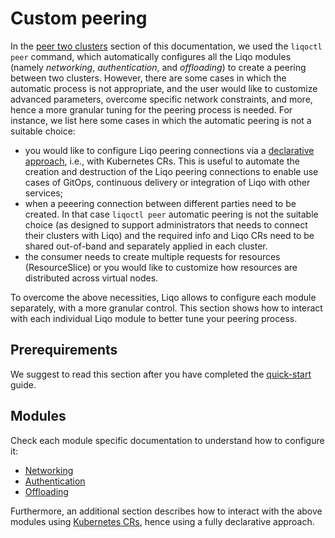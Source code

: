 # Custom peering

In the [peer two clusters](../usage/peer.md) section of this documentation, we used the `liqoctl peer` command, which automatically configures all the Liqo modules (namely _networking_, _authentication_, and _offloading_) to create a peering between two clusters.
However, there are some cases in which the automatic process is not appropriate, and the user would like to customize advanced parameters, overcome specific network constraints, and more, hence a more granular tuning for the peering process is needed.
For instance, we list here some cases in which the automatic peering is not a suitable choice:

- you would like to configure Liqo peering connections via a [declarative approach](./peering/peering-via-cr.md), i.e., with Kubernetes CRs.
  This is useful to automate the creation and destruction of the Liqo peering connections to enable use cases of GitOps, continuous delivery or integration of Liqo with other services;
- when a peeering connection between different parties need to be created. In that case `liqoctl peer` automatic peering is not the suitable choice (as designed to support administrators that needs to connect their clusters with Liqo) and the required info and Liqo CRs need to be shared out-of-band and separately applied in each cluster.
- the consumer needs to create multiple requests for resources (ResourceSlice) or you would like to customize how resources are distributed across virtual nodes.

To overcome the above necessities, Liqo allows to configure each module separately, with a more granular control.
This section shows how to interact with each individual Liqo module to better tune your peering process.

## Prerequirements

We suggest to read this section after you have completed the [quick-start](/examples/quick-start) guide.

## Modules

Check each module specific documentation to understand how to configure it:

- [Networking](/advanced/peering/inter-cluster-network)
- [Authentication](/advanced/peering/inter-cluster-authentication)
- [Offloading](/advanced/peering/offloading-in-depth)

Furthermore, an additional section describes how to interact with the above modules using [Kubernetes CRs](/advanced/peering/peering-via-cr), hence using a fully declarative approach.
